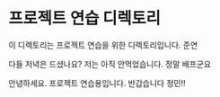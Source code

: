 # 프로젝트 연습 디렉토리

이 디렉토리는 프로젝트 연습을 위한 디렉토리입니다. 준연

다들 저녁은 드셨나요? 저는 아직 안먹었습니다. 정말 배프군요

안녕하세요. 프로젝트 연습용입니다. 반갑습니다 정민!!